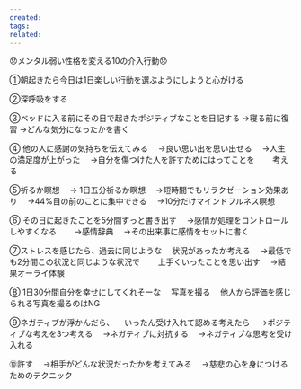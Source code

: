 ```yaml
---
created: 
tags: 
related:
---
```


😞メンタル弱い性格を変える10の介入行動😞

①朝起きたら今日は1日楽しい行動を選ぶようにしようと心がける

②深呼吸をする

③ベッドに入る前にその日で起きたポジティブなことを日記する
	→寝る前に復習
	→どんな気分になったかを書く

④ 他の人に感謝の気持ちを伝えてみる
　→良い思い出を思い出せる
　→人生の満足度が上がった
　→自分を傷つけた人を許すためにはってことを
　　考える

⑤祈るか瞑想
　→ 1日五分祈るか瞑想
　→短時間でもリラクゼーション効果あり
　→44%目の前のことに集中できる
　→10分だけマインドフルネス瞑想

⑥ その日に起きたことを5分間ずっと書き出す
　→感情が処理をコントロールしやすくなる
　　→感情辞典
　→その出来事に感情をセットに書く

⑦ストレスを感じたら、過去に同じような
　状況があったか考える
　→最低でも2分間この状況と同じような状況で
　　上手くいったことを思い出す
　→結果オーライ体験

⑧ 1日30分間自分を幸せにしてくれそーな
　写真を撮る
　他人から評価を感じられる写真を撮るのはNG

⑨ネガティブが浮かんだら、
　いったん受け入れて認める考えたら
　→ポジティブな考えを3つ考える
　→ネガティブに対抗する
　→ネガティブな思考を受け入れる

⑩許す
　→相手がどんな状況だったかを考えてみる
　→慈悲の心を身につけるためのテクニック
